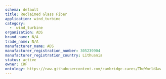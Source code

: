 ```yaml
---
schema: default
title: Reclaimed Glass Fiber
application: wind_turbine
category:
  -  wind_turbine
organization: ADS
brand_name: N/A
trade_name: N/A
manufacturer_name: ADS
manufacturer_registration_number: 305239904
manufacturer_registration_country: Lithuania
status: active
owner: CRF
ontology: https://raw.githubusercontent.com/cambridge-cares/TheWorldAvatar/dev-composite-materials-ontology/JPS_Ontology/ontology/ontomatpassport/ontomatpassport.owl
---
```

